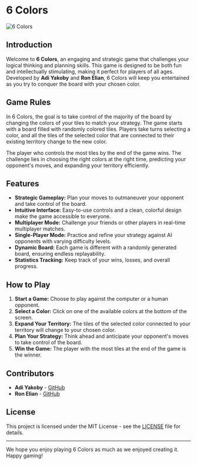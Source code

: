 # 6 Colors

![6 Colors](https://github.com/adiyakoby/oop2_ex04-Adi_yakoby_Ron_eliann/blob/master/6Colorsgame.png) 

## Introduction

Welcome to **6 Colors**, an engaging and strategic game that challenges your logical thinking and planning skills. This game is designed to be both fun and intellectually stimulating, making it perfect for players of all ages. Developed by **Adi Yakoby** and **Ron Elian**, 6 Colors will keep you entertained as you try to conquer the board with your chosen color.

## Game Rules

In 6 Colors, the goal is to take control of the majority of the board by changing the colors of your tiles to match your strategy. The game starts with a board filled with randomly colored tiles. Players take turns selecting a color, and all the tiles of the selected color that are connected to their existing territory change to the new color.

The player who controls the most tiles by the end of the game wins. The challenge lies in choosing the right colors at the right time, predicting your opponent's moves, and expanding your territory efficiently.

## Features

- **Strategic Gameplay:** Plan your moves to outmaneuver your opponent and take control of the board.
- **Intuitive Interface:** Easy-to-use controls and a clean, colorful design make the game accessible to everyone.
- **Multiplayer Mode:** Challenge your friends or other players in real-time multiplayer matches.
- **Single-Player Mode:** Practice and refine your strategy against AI opponents with varying difficulty levels.
- **Dynamic Board:** Each game is different with a randomly generated board, ensuring endless replayability.
- **Statistics Tracking:** Keep track of your wins, losses, and overall progress.


## How to Play

1. **Start a Game:** Choose to play against the computer or a human opponent.
2. **Select a Color:** Click on one of the available colors at the bottom of the screen.
3. **Expand Your Territory:** The tiles of the selected color connected to your territory will change to your chosen color.
4. **Plan Your Strategy:** Think ahead and anticipate your opponent's moves to take control of the board.
5. **Win the Game:** The player with the most tiles at the end of the game is the winner.

## Contributors

- **Adi Yakoby** - [GitHub](https://github.com/adiyakoby)
- **Ron Elian** - [GitHub](https://github.com/ronelian)


## License

This project is licensed under the MIT License - see the [LICENSE](LICENSE) file for details.

---

We hope you enjoy playing 6 Colors as much as we enjoyed creating it. Happy gaming!
